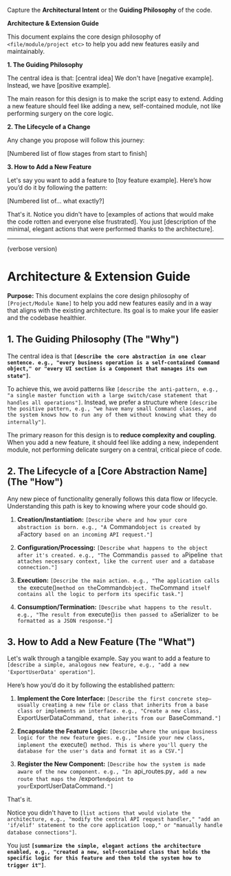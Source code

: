 Capture the **Architectural Intent** or the **Guiding Philosophy** of the code.

**Architecture & Extension Guide**

This document explains the core design philosophy of `<file/module/project etc>` to help you add new features easily and maintainably.

**1. The Guiding Philosophy**

The central idea is that: [central idea]
We don't have [negative example]. Instead, we have [positive example].

The main reason for this design is to make the script easy to extend. Adding a new feature should feel like adding a new, self-contained module, not like performing surgery on the core logic.

**2. The Lifecycle of a Change**

Any change you propose will follow this journey:

[Numbered list of flow stages from start to finish]

**3. How to Add a New Feature**

Let's say you want to add a feature to [toy feature example]. Here’s how you’d do it by following the pattern:

[Numbered list of... what exactly?]

That's it. Notice you didn't have to [examples of actions that would make the code rotten and everyone else frustrated]. You just [description of the minimal, elegant actions that were performed thanks to the architecture].


---

(verbose version)

# Architecture & Extension Guide

**Purpose:** This document explains the core design philosophy of `[Project/Module Name]` to help you add new features easily and in a way that aligns with the existing architecture. Its goal is to make your life easier and the codebase healthier.

## 1. The Guiding Philosophy (The "Why")

The central idea is that **`[describe the core abstraction in one clear sentence. e.g., "every business operation is a self-contained Command object," or "every UI section is a Component that manages its own state"]`**.

To achieve this, we avoid patterns like `[describe the anti-pattern, e.g., "a single master function with a large switch/case statement that handles all operations"]`. Instead, we prefer a structure where `[describe the positive pattern, e.g., "we have many small Command classes, and the system knows how to run any of them without knowing what they do internally"]`.

The primary reason for this design is to **reduce complexity and coupling**. When you add a new feature, it should feel like adding a new, independent module, not performing delicate surgery on a central, critical piece of code.

## 2. The Lifecycle of a [Core Abstraction Name] (The "How")

Any new piece of functionality generally follows this data flow or lifecycle. Understanding this path is key to knowing where your code should go.

1.  **Creation/Instantiation:**
    `[Describe where and how your core abstraction is born. e.g., "A `Command` object is created by a `Factory` based on an incoming API request."]`

2.  **Configuration/Processing:**
    `[Describe what happens to the object after it's created. e.g., "The `Command` is passed to a `Pipeline` that attaches necessary context, like the current user and a database connection."]`

3.  **Execution:**
    `[Describe the main action. e.g., "The application calls the `execute()` method on the `Command` object. The `Command` itself contains all the logic to perform its specific task."]`

4.  **Consumption/Termination:**
    `[Describe what happens to the result. e.g., "The result from `execute()` is then passed to a `Serializer` to be formatted as a JSON response."]`

## 3. How to Add a New Feature (The "What")

Let's walk through a tangible example. Say you want to add a feature to `[describe a simple, analogous new feature, e.g., "add a new 'ExportUserData' operation"]`.

Here’s how you’d do it by following the established pattern:

1.  **Implement the Core Interface:**
    `[Describe the first concrete step—usually creating a new file or class that inherits from a base class or implements an interface. e.g., "Create a new class, `ExportUserDataCommand`, that inherits from our `BaseCommand`."]`

2.  **Encapsulate the Feature Logic:**
    `[Describe where the unique business logic for the new feature goes. e.g., "Inside your new class, implement the `execute()` method. This is where you'll query the database for the user's data and format it as a CSV."]`

3.  **Register the New Component:**
    `[Describe how the system is made aware of the new component. e.g., "In `api_routes.py`, add a new route that maps the `/export` endpoint to your `ExportUserDataCommand`."]`

That's it.

Notice you didn't have to `[list actions that would violate the architecture, e.g., "modify the central API request handler," "add an 'if/elif' statement to the core application loop," or "manually handle database connections"]`.

You just **`[summarize the simple, elegant actions the architecture enabled, e.g., "created a new, self-contained class that holds the specific logic for this feature and then told the system how to trigger it"]`**.